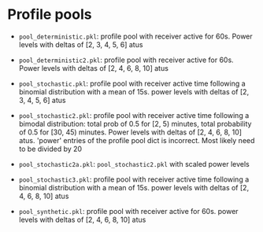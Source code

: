# Profile pools

* `pool_deterministic.pkl`: profile pool with receiver active for 60s. Power levels with deltas of [2, 3, 4, 5, 6] atus 

* `pool_deterministic2.pkl`: profile pool with receiver active for 60s. Power levels with deltas of [2, 4, 6, 8, 10] atus 

* `pool_stochastic.pkl`: profile pool with receiver active time following a binomial distribution with a mean of 15s. power levels with deltas of [2, 3, 4, 5, 6] atus

* `pool_stochastic2.pkl`: profile pool with receiver active time following a bimodal distribution: total prob of 0.5 for [2, 5) minutes, total probability of 0.5 for [30, 45) minutes.  Power levels with deltas of [2, 4, 6, 8, 10] atus. 'power' entries of the profile pool dict is incorrect. Most likely need to be divided by 20

* `pool_stochastic2a.pkl`: `pool_stochastic2.pkl` with scaled power levels

* `pool_stochastic3.pkl`: profile pool with receiver active time following a binomial distribution with a mean of 15s. power levels with deltas of [2, 4, 6, 8, 10] atus

* `pool_synthetic.pkl`: profile pool with receiver active for 60s. power levels with deltas of [2, 4, 6, 8, 10] atus
